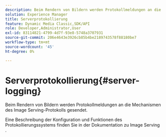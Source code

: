 ```yaml
---
description: Beim Rendern von Bildern werden Protokollmeldungen an die Mechanismen des Image Serving-Protokolls gesendet.
solution: Experience Manager
title: Serverprotokollierung
feature: Dynamic Media Classic,SDK/API
role: Developer,Administrator,User
exl-id: 83114821-4799-4d7f-93e8-5748a3707931
source-git-commit: 206e4643e3926cb85b4be2189743578f88180be7
workflow-type: tm+mt
source-wordcount: '45'
ht-degree: 0%

---
```


# Serverprotokollierung{#server-logging}

Beim Rendern von Bildern werden Protokollmeldungen an die Mechanismen des Image Serving-Protokolls gesendet.

Eine Beschreibung der Konfiguration und Funktionen des Protokollierungssystems finden Sie in der Dokumentation zu Image Serving .
